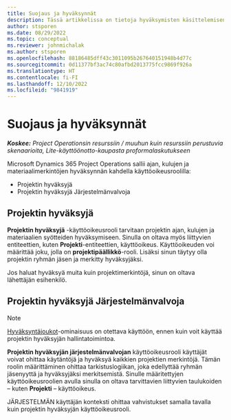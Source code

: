 ```yaml
---
title: Suojaus ja hyväksynnät
description: Tässä artikkelissa on tietoja hyväksymisten käsittelemisen suojausasetuksista Microsoft Dynamics 365 Project Operationsissa.
author: stsporen
ms.date: 08/29/2022
ms.topic: conceptual
ms.reviewer: johnmichalak
ms.author: stsporen
ms.openlocfilehash: 88186485dff43c3011095b267640151948b4d77c
ms.sourcegitcommit: 0d11377bf3ac74c80afbd2013775fcc9869f926a
ms.translationtype: HT
ms.contentlocale: fi-FI
ms.lasthandoff: 12/10/2022
ms.locfileid: "9841919"
---
```

# <a name="security-and-approvals"></a>Suojaus ja hyväksynnät

_**Koskee:** Project Operationsin resurssiin / muuhun kuin resurssiin perustuvia skenaarioita, Lite-käyttöönotto-kaupasta proformalaskutukseen_

Microsoft Dynamics 365 Project Operations sallii ajan, kulujen ja materiaalimerkintöjen hyväksynnän kahdella käyttöoikeusroolilla:

- Projektin hyväksyjä
- Projektin hyväksyjä Järjestelmänvalvoja

## <a name="project-approver"></a>Projektin hyväksyjä

**Projektin hyväksyjä** -käyttöoikeusrooli tarvitaan projektin ajan, kulujen ja materiaalien syötteiden hyväksymiseen. Sinulla on oltava myös liittyvien entiteettien, kuten **Projekti**-entiteettien, käyttöoikeus. Käyttöoikeuden voi määrittää joku, jolla on **projektipäällikkö**-rooli. Lisäksi sinun täytyy olla projektin ryhmän jäsen ja merkitty hyväksyjäksi.

Jos haluat hyväksyä muita kuin projektimerkintöjä, sinun on oltava lähettäjän esihenkilö.

## <a name="project-approver-admin"></a>Projektin hyväksyjä Järjestelmänvalvoja

> [!NOTE]
> [Hyväksyntäjoukot](approval-sets.md)-ominaisuus on otettava käyttöön, ennen kuin voit käyttää projektin hyväksyjän hallintatoimintoa.

**Projektin hyväksyjän järjestelmänvalvojan** käyttöoikeusrooli käyttäjät voivat ohittaa käytäntöjä ja hyväksyä kaikkien projektien merkintöjä. Tämän roolin määrittäminen ohittaa tarkistuslogiikan, joka edellyttää ryhmän jäsenyyttä ja hyväksyjäksi merkitsemistä. Sinulle määritettyjen käyttöoikeusroolien avulla sinulla on oltava tarvittavien liittyvien taulukoiden – kuten **Projekti** – käyttöoikeus.

JÄRJESTELMÄN käyttäjän konteksti ohittaa vahvistukset samalla tavalla kuin projektin hyväksyjän käyttöoikeusrooli.

